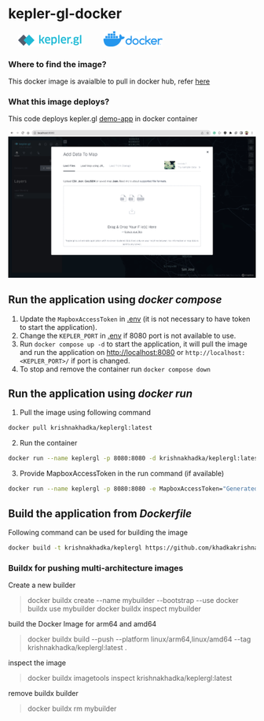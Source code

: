 # kepler-gl-docker

<p float="left">
<img width="130" alt="Kepler.gl" src="./_images/kepler.gl-logo.png" hspace="20"> 
<img width="120" alt="Kepler.gl" src="./_images/docker-logo.png" hspace="20">
</p>

### Where to find the image?
This docker image is avaialble to pull in docker hub, refer [here](https://hub.docker.com/repository/docker/krishnakhadka/keplergl/general)


### What this image deploys?
This code deploys kepler.gl [demo-app](https://github.com/keplergl/kepler.gl/tree/master/examples/demo-app) in docker container


![](./_images/landing-page.png)


## Run the application using *docker compose*
1. Update the `MapboxAccessToken` in [.env](./env) (it is not necessary to have token to start the application).
2. Change the `KEPLER_PORT` in [.env](./env) if 8080 port is not available to use.
3. Run `docker compose up -d` to start the application, it will pull the image and run the application on [http://localhost:8080](http://localhost:8080) or `http://localhost:<KEPLER_PORT>/` if port is changed.
4. To stop and remove the container run `docker compose down`


## Run the application using *docker run*

1. Pull the image using following command
```bash
docker pull krishnakhadka/keplergl:latest
```

2. Run the container 
```bash
docker run --name keplergl -p 8080:8080 -d krishnakhadka/keplergl:latest
```

3. Provide MapboxAccessToken in the run command (if available)
```bash
docker run --name keplergl -p 8080:8080 -e MapboxAccessToken="GeneratedMapboxAccessToken" -d krishnakhadka/keplergl:latest
```

## Build the application from *Dockerfile*
Following command can be used for building the image 
```bash
docker build -t krishnakhadka/keplergl https://github.com/khadkakrishna/kepler-gl-docker.git
```

### Buildx for pushing multi-architecture images

Create a new builder
> docker buildx create --name mybuilder --bootstrap --use
> docker buildx use mybuilder
> docker buildx inspect mybuilder

build the Docker Image for arm64 and amd64
> docker buildx build --push --platform linux/arm64,linux/amd64 --tag krishnakhadka/keplergl:latest .

inspect the image
> docker buildx imagetools inspect krishnakhadka/keplergl:latest

remove buildx builder
> docker buildx rm mybuilder
